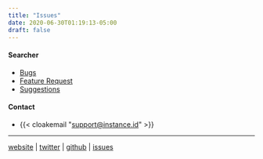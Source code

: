 ```yaml
---
title: "Issues"
date: 2020-06-30T01:19:13-05:00
draft: false
---
```


#### Searcher

* [Bugs](https://github.com/instance-id/searcher_addon/issues/new?assignees=&labels=bug&template=bug_report.md&title=)
* [Feature Request](https://github.com/instance-id/searcher_addon/issues/new?assignees=&labels=enhancement&template=feature_request.md&title=)
* [Suggestions](https://github.com/instance-id/searcher_addon/issues/new?assignees=&labels=&template=general-question.md&title=)


#### Contact

* {{< cloakemail "support@instance.id" >}}

---
<i class="fa fa-firefox fa-1x"></i> [website](https://instance.id/) | <i class="fa fa-twitter fa-1x"></i> [twitter](https://twitter.com/instance_id) | <i class="fa fa-github fa-1x"> </i> [github](https://github.com/instance-id) | <i class="fa fa-bug fa-1x"></i> [issues](https://github.com/instance-id/searcher_addon/issues?q=) 